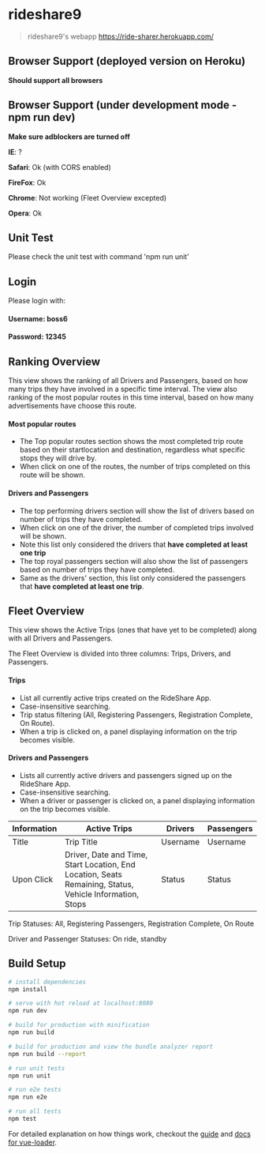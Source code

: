 # rideshare9

> rideshare9's webapp
https://ride-sharer.herokuapp.com/

## Browser Support (deployed version on Heroku)
**Should support all browsers**


## Browser Support (under development mode - npm run dev)
**Make sure adblockers are turned off**

**IE**: ?

**Safari**: Ok (with CORS enabled)

**FireFox**: Ok

**Chrome**: Not working (Fleet Overview excepted)

**Opera**: Ok

## Unit Test

Please check the unit test with command 'npm run unit'

## Login

Please login with:  
#### Username: boss6  
#### Password: 12345

## Ranking Overview

This view shows the ranking of all Drivers and Passengers, based on how many trips they have involved in 
a specific time interval. 
The view also ranking of the most popular routes in this time interval, based on
how many advertisements have choose this route. 

#### Most popular routes
- The Top popular routes section shows the most completed trip route based on their startlocation and destination, 
regardless what specific stops they will drive by. 
- When click on one of the routes, the number of trips completed on this route will be shown. 

#### Drivers and Passengers
- The top performing drivers section will show the list of drivers based on number of trips they have completed.
- When click on one of the driver, the number of completed trips involved will be shown.
- Note this list only considered the drivers that **have completed at least one trip**
- The top royal passengers section will also show the list of passengers based on number of trips they have completed. 
- Same as the drivers' section, this list only considered the passengers that **have completed at least one trip**.


## Fleet Overview 

This view shows the Active Trips (ones that have yet to be completed) along with all Drivers and Passengers. 

The Fleet Overview is divided into three columns: Trips, Drivers, and Passengers.
#### Trips
- List all currently active trips created on the RideShare App.
- Case-insensitive searching.
- Trip status filtering (All, Registering Passengers, Registration Complete, On Route).
- When a trip is clicked on, a panel displaying information on the trip becomes visible.
#### Drivers and Passengers
- Lists all currently active drivers and passengers signed up on the RideShare App.
- Case-insensitive searching.
- When a driver or passenger is clicked on, a panel displaying information on the trip becomes visible.

Information | Active Trips | Drivers | Passengers
------| ------ | ------ | ------ 
Title | Trip Title | Username | Username
Upon Click | Driver, Date and Time, Start Location, End Location, Seats Remaining, Status, Vehicle Information, Stops | Status | Status

Trip Statuses: All, Registering Passengers, Registration Complete, On Route

Driver and Passenger Statuses: On ride, standby

## Build Setup

``` bash
# install dependencies
npm install

# serve with hot reload at localhost:8080
npm run dev

# build for production with minification
npm run build

# build for production and view the bundle analyzer report
npm run build --report

# run unit tests
npm run unit

# run e2e tests
npm run e2e

# run all tests
npm test
```

For detailed explanation on how things work, checkout the [guide](http://vuejs-templates.github.io/webpack/) and [docs for vue-loader](http://vuejs.github.io/vue-loader).
